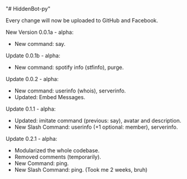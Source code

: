 "# HiddenBot-py" 

Every change will now be uploaded to GitHub and Facebook.

New Version 0.0.1a - alpha:
- New command: say.

Update 0.0.1b - alpha:
- New command: spotify info (stfinfo), purge.

Update 0.0.2 - alpha:
- New command: userinfo (whois), serverinfo.
- Updated: Embed Messages.

Update 0.1.1 - alpha:
- Updated: imitate command (previous: say), avatar and description.
- New Slash Command: userinfo (+1 optional: member), serverinfo.

Update 0.2.1 - alpha:
- Modularized the whole codebase.
- Removed comments (temporarily).
- New Command: ping.
- New Slash Command: ping.
(Took me 2 weeks, bruh)